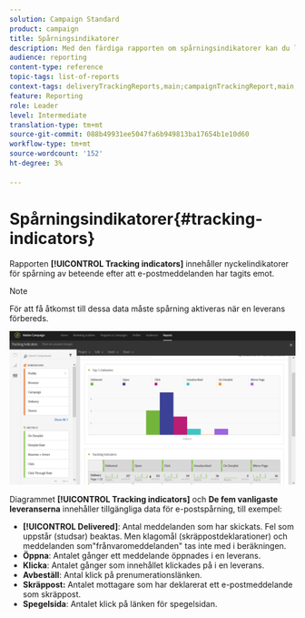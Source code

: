 ```yaml
---
solution: Campaign Standard
product: campaign
title: Spårningsindikatorer
description: Med den färdiga rapporten om spårningsindikatorer kan du lära dig mer om hur kunderna beter sig när de får e-postmeddelanden.
audience: reporting
content-type: reference
topic-tags: list-of-reports
context-tags: deliveryTrackingReports,main;campaignTrackingReport,main;programTrackingReport,main
feature: Reporting
role: Leader
level: Intermediate
translation-type: tm+mt
source-git-commit: 088b49931ee5047fa6b949813ba17654b1e10d60
workflow-type: tm+mt
source-wordcount: '152'
ht-degree: 3%

---
```



# Spårningsindikatorer{#tracking-indicators}

Rapporten **[!UICONTROL Tracking indicators]** innehåller nyckelindikatorer för spårning av beteende efter att e-postmeddelanden har tagits emot.

>[!NOTE]
>
>För att få åtkomst till dessa data måste spårning aktiveras när en leverans förbereds.

![](assets/delivery_reports_2.png)

Diagrammet **[!UICONTROL Tracking indicators]** och **De fem vanligaste leveranserna** innehåller tillgängliga data för e-postspårning, till exempel:

* **[!UICONTROL Delivered]**: Antal meddelanden som har skickats. Fel som uppstår (studsar) beaktas. Men klagomål (skräppostdeklarationer) och meddelanden som&quot;frånvaromeddelanden&quot; tas inte med i beräkningen.
* **Öppna**: Antalet gånger ett meddelande öppnades i en leverans.
* **Klicka**: Antalet gånger som innehållet klickades på i en leverans.
* **Avbeställ**: Antal klick på prenumerationslänken.
* **Skräppost:** Antalet mottagare som har deklarerat ett e-postmeddelande som skräppost.
* **Spegelsida**: Antalet klick på länken för spegelsidan.

